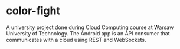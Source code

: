 # color-fight

A university project done during Cloud Computing course at Warsaw University of Technology.
The Android app is an API consumer that communicates with a cloud using REST and WebSockets.
